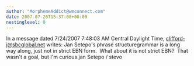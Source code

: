 ```yaml
---
author: "MorphemeAddict@wmconnect.com"
date: 2007-07-26T15:37:00+00:00
nestinglevel: 0
---
```

In a message dated 7/24/2007 7:48:03 AM Central Daylight Time, [clifford-j@sbcglobal.net](mailto://clifford-j@sbcglobal.net) writes:
Jan Setepo's phrase structuregrammar is a long way along, just not in strict EBN form.  What about it is not strict EBN?  That wasn't a goal, but I'm curious.jan Setepo / stevo